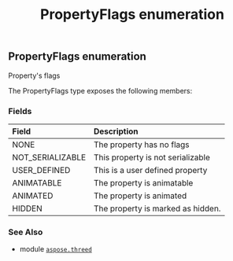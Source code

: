 ﻿---
title: PropertyFlags enumeration
second_title: Aspose.3D for Python via .NET API References
description: 
type: docs
weight: 280
url: /aspose.threed/propertyflags/
is_root: false
---

## PropertyFlags enumeration

Property's flags



The PropertyFlags type exposes the following members:

### Fields
| Field | Description |
| :- | :- |
| NONE | The property has no flags |
| NOT_SERIALIZABLE | This property is not serializable |
| USER_DEFINED | This is a user defined property |
| ANIMATABLE | The property is animatable |
| ANIMATED | The property is animated |
| HIDDEN | The property is marked as hidden. |



### See Also
* module [`aspose.threed`](..)
